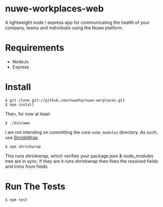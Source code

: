 # nuwe-workplaces-web
A lightweight node / express app for communicating the health of your company, teams and individuals using the Nuwe platform.

# Requirements

- NodeJs
- Express

# Install

```
$ git clone git://github.com/nuwehq/nuwe-worplaces.git
$ npm install
```
Then, for now at least

```
$ ./bin/www
```

I am not intending on committing the core `node_modules` directory. As such, use [ShrinkWrap](https://github.com/uber/npm-shrinkwrap)

```
$ npm shrinkwrap
```
This runs shrinkwrap, which verifies your package.json & node_modules tree are in sync. If they are it runs shrinkwrap then fixes the resolved fields and trims from fields


# Run The Tests

```
$ npm test
```
